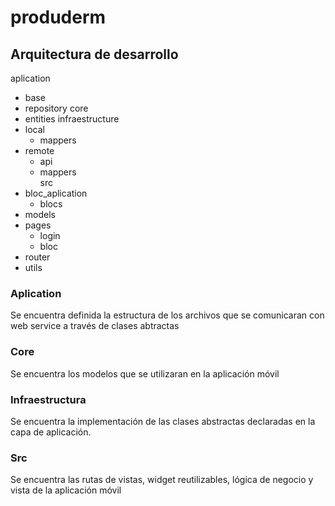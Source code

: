 # produderm

## Arquitectura de desarrollo
aplication
  - base
  - repository
core
  - entities
infraestructure
  - local
    - mappers
  - remote
    - api
    - mappers    
src
  - bloc_aplication
    - blocs
  - models
  - pages
    - login
     - bloc     
  - router
  - utils

### Aplication
Se encuentra definida la estructura de los archivos que se comunicaran con web service a través de clases abtractas
### Core
Se encuentra los modelos que se utilizaran en la aplicación móvil
### Infraestructura
Se encuentra la implementación de las clases abstractas declaradas en la capa de aplicación.
### Src
Se encuentra las rutas de vistas, widget reutilizables, lógica de negocio y vista de la aplicación móvil

